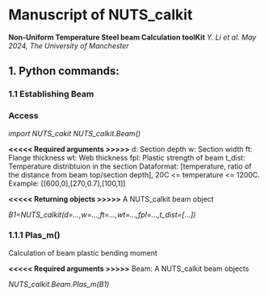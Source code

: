 # Manuscript of NUTS_calkit
**Non-Uniform Temperature Steel beam Calculation toolKit**
_Y. Li et al. May 2024, The University of Manchester_

## 1. Python commands:

### 1.1 Establishing Beam
### Access
*import NUTS_cakit*
*NUTS_calkit.Beam()*

**<<<<< Required arguments >>>>>**
d:  Section depth
w:  Section width
ft: Flange thickness
wt: Web thickness
fpl: Plastic strength of beam
t_dist: Temperature distribtuion in the section
    Dataformat: [temperature, ratio of the distance from beam top/section depth], 20C <= temperature <= 1200C.
    Example: [[600,0],[270,0.7],[100,1]] 

**<<<<< Returning objects >>>>>**
A NUTS_calkit beam object
 
*B1=NUTS_calkit(d=...,w=...,ft=...,wt=...,fpl=...,t_dist=[...])*

### 1.1.1 Plas_m()
Calculation of beam plastic bending moment

**<<<<< Required arguments >>>>>**
Beam: A NUTS_calkit beam objects

*NUTS_calkit.Beam.Plas_m(B1)*



